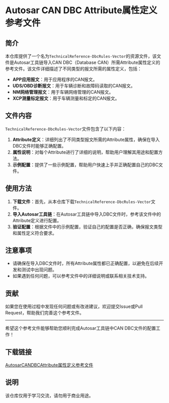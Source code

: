 # Autosar CAN DBC Attribute属性定义参考文件

## 简介

本仓库提供了一个名为`TechnicalReference-DbcRules-Vector`的资源文件，该文件是Autosar工具链导入CAN DBC（Database CAN）所需Attribute属性定义的参考文件。该文件详细描述了不同类型的报文所需的属性定义，包括：

- **APP应用报文**：用于应用程序的CAN报文。
- **UDS/OBD诊断报文**：用于车辆诊断和故障码读取的CAN报文。
- **NM网络管理报文**：用于车辆网络管理的CAN报文。
- **XCP测量标定报文**：用于车辆测量和标定的CAN报文。

## 文件内容

`TechnicalReference-DbcRules-Vector`文件包含了以下内容：

1. **Attribute定义**：详细列出了不同类型报文所需的Attribute属性，确保在导入DBC文件时能够正确配置。
2. **属性说明**：对每个Attribute进行了详细的说明，帮助用户理解其用途和配置方法。
3. **示例配置**：提供了一些示例配置，帮助用户快速上手并正确配置自己的DBC文件。

## 使用方法

1. **下载文件**：首先，从本仓库下载`TechnicalReference-DbcRules-Vector`文件。
2. **导入Autosar工具链**：在Autosar工具链中导入DBC文件时，参考该文件中的Attribute定义进行配置。
3. **验证配置**：根据文件中的示例配置，验证自己的配置是否正确，确保报文类型和属性定义符合要求。

## 注意事项

- 请确保在导入DBC文件时，所有Attribute属性都已正确配置，以避免在后续开发和测试中出现问题。
- 如果遇到任何问题，可以参考文件中的详细说明或联系相关技术支持。

## 贡献

如果您在使用过程中发现任何问题或有改进建议，欢迎提交Issue或Pull Request，帮助我们完善这个参考文件。

---

希望这个参考文件能够帮助您顺利完成Autosar工具链中CAN DBC文件的配置工作！

## 下载链接
[AutosarCANDBCAttribute属性定义参考文件](https://pan.quark.cn/s/3fc272eb39ab)

## 说明

该仓库仅用于学习交流，请勿用于商业用途。
